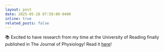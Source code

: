 ```yaml
---
layout: post
date: 2025-05-28 07:59:00-0400
inline: true
related_posts: false
---
```


📚 Excited to have research from my time at the University of Reading finally published in The Journal of Physiology! Read it [here](https://physoc.onlinelibrary.wiley.com/doi/full/10.1113/JP288405)!
